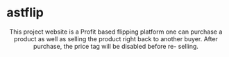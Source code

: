 <h1>astflip</h1>
<p align="center"> This project website is a Profit based flipping platform one can purchase
a product as well as selling the product right back to another 
buyer. After purchase, the price tag will be disabled before re-
selling.</p>
